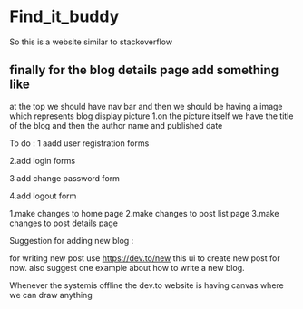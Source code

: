 # Find_it_buddy
So this is a website similar to stackoverflow


## finally for the blog details page add something like
at the top we should have nav bar 
and then we should be having a image which represents blog display picture 
 1.on the picture itself we have the title of the blog and then the author name and published date
 
To do :
 1 aadd user registration forms 

2.add login forms
 
 3 add change password form

4.add logout form
 
 1.make changes to home page
 2.make changes to post list page
 3.make changes to post details page
 
 
 Suggestion for adding new blog :
 
 for writing new post use https://dev.to/new this ui to create new post for now.
 also suggest one example about how to write a new blog.
 
 
 Whenever the systemis offline the dev.to website is having canvas where we can draw anything 
 
